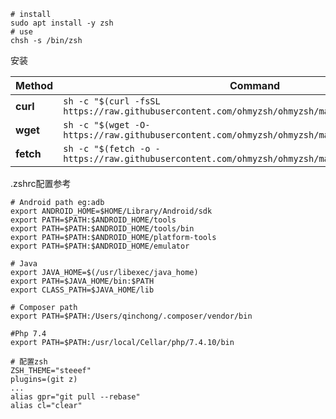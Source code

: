 ```shell
# install
sudo apt install -y zsh
# use
chsh -s /bin/zsh
```

安装

| Method    | Command                                                      |
| --------- | ------------------------------------------------------------ |
| **curl**  | `sh -c "$(curl -fsSL https://raw.githubusercontent.com/ohmyzsh/ohmyzsh/master/tools/install.sh)"` |
| **wget**  | `sh -c "$(wget -O- https://raw.githubusercontent.com/ohmyzsh/ohmyzsh/master/tools/install.sh)"` |
| **fetch** | `sh -c "$(fetch -o - https://raw.githubusercontent.com/ohmyzsh/ohmyzsh/master/tools/install.sh)"` |

.zshrc配置参考

```shell
# Android path eg:adb
export ANDROID_HOME=$HOME/Library/Android/sdk
export PATH=$PATH:$ANDROID_HOME/tools
export PATH=$PATH:$ANDROID_HOME/tools/bin
export PATH=$PATH:$ANDROID_HOME/platform-tools
export PATH=$PATH:$ANDROID_HOME/emulator

# Java
export JAVA_HOME=$(/usr/libexec/java_home)
export PATH=$JAVA_HOME/bin:$PATH
export CLASS_PATH=$JAVA_HOME/lib

# Composer path
export PATH=$PATH:/Users/qinchong/.composer/vendor/bin

#Php 7.4
export PATH=$PATH:/usr/local/Cellar/php/7.4.10/bin

# 配置zsh
ZSH_THEME="steeef"
plugins=(git z)
...
alias gpr="git pull --rebase"
alias cl="clear"
```

